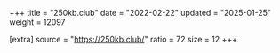 +++
title = "250kb.club"
date = "2022-02-22"
updated = "2025-01-25"
weight = 12097

[extra]
source = "https://250kb.club/"
ratio = 72
size = 12
+++
